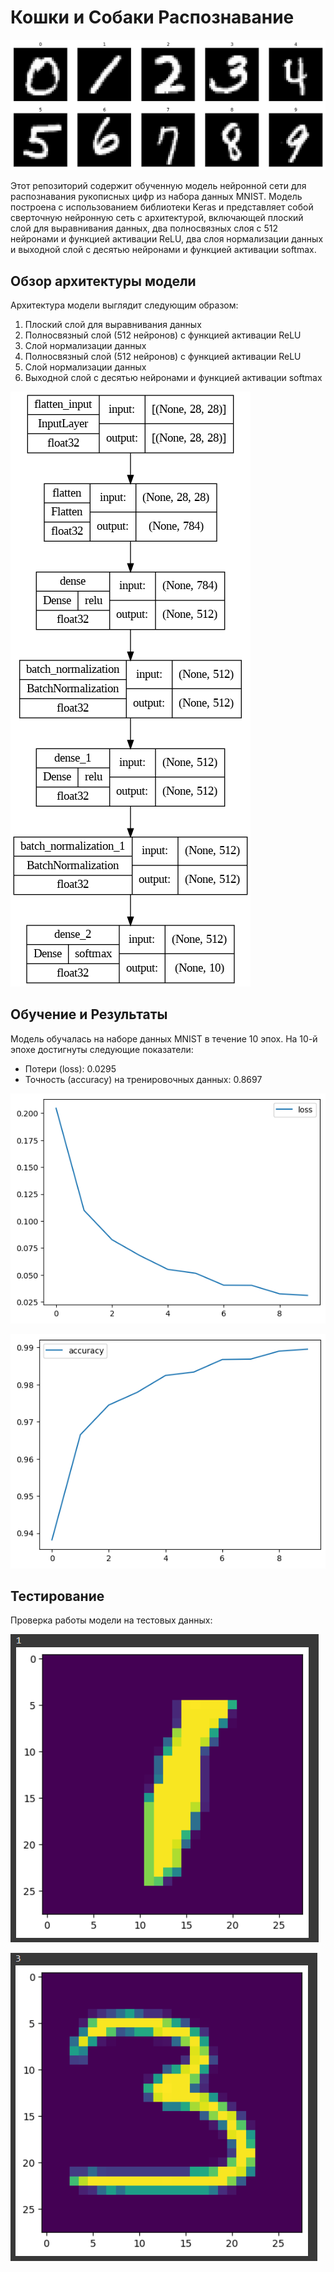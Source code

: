 # Кошки и Собаки Распознавание

![MNIST](./images/mnist.png)

Этот репозиторий содержит обученную модель нейронной сети для распознавания рукописных цифр из набора данных MNIST. Модель построена с использованием библиотеки Keras и представляет собой сверточную нейронную сеть с архитектурой, включающей плоский слой для выравнивания данных, два полносвязных слоя с 512 нейронами и функцией активации ReLU, два слоя нормализации данных и выходной слой с десятью нейронами и функцией активации softmax.

## Обзор архитектуры модели

Архитектура модели выглядит следующим образом:

1. Плоский слой для выравнивания данных
2. Полносвязный слой (512 нейронов) с функцией активации ReLU
3. Слой нормализации данных
4. Полносвязный слой (512 нейронов) с функцией активации ReLU
3. Слой нормализации данных
5. Выходной слой с десятью нейронами и функцией активации softmax


![Модель](./images/model.png)


## Обучение и Результаты

Модель обучалась на наборе данных MNIST в течение 10 эпох. На 10-й эпохе достигнуты следующие показатели:

- Потери (loss): 0.0295
- Точность (accuracy) на тренировочных данных: 0.8697

![los](./images/los.png)

![accuracy](./images/accuracy.png)

## Тестирование

Проверка работы модели на тестовых данных:

![test](./images/test1.png)

![test](./images/test2.png)


